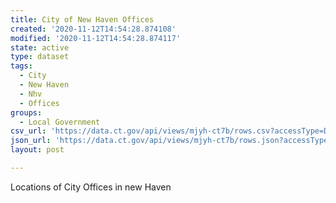 ```yaml
---
title: City of New Haven Offices
created: '2020-11-12T14:54:28.874108'
modified: '2020-11-12T14:54:28.874117'
state: active
type: dataset
tags:
  - City
  - New Haven
  - Nhv
  - Offices
groups:
  - Local Government
csv_url: 'https://data.ct.gov/api/views/mjyh-ct7b/rows.csv?accessType=DOWNLOAD'
json_url: 'https://data.ct.gov/api/views/mjyh-ct7b/rows.json?accessType=DOWNLOAD'
layout: post

---
```

Locations of City Offices in new Haven

